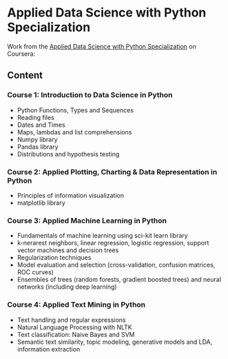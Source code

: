 # Applied Data Science with Python Specialization

Work from the [Applied Data Science with Python Specialization](https://www.coursera.org/specializations/data-science-python) on Coursera:

## Content

### Course 1: Introduction to Data Science in Python

- Python Functions, Types and Sequences
- Reading files
- Dates and Times
- Maps, lambdas and list comprehensions
- Numpy library
- Pandas library
- Distributions and hypothesis testing

### Course 2: Applied Plotting, Charting & Data Representation in Python

- Principles of information visualization
- matplotlib library

### Course 3: Applied Machine Learning in Python

- Fundamentals of machine learning using sci-kit learn library
- k-nerarest neighbors,  linear regression, logistic regression, support vector machines and decision trees
- Regularization techniques
- Model evaluation and selection (cross-validation, confusion matrices, ROC curves)
- Ensembles of trees (random forests, gradient boosted trees) and neural networks (including deep learning)

### Course 4: Applied Text Mining in Python

- Text handling and regular expressions
- Natural Language Processing with NLTK
- Text classification: Naive Bayes and SVM
- Semantic text similarity, topic modeling, generative models and LDA, information extraction




